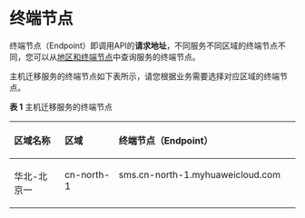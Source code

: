 # 终端节点<a name="sms_api_0004"></a>

终端节点（Endpoint）即调用API的**请求地址**，不同服务不同区域的终端节点不同，您可以从[地区和终端节点](https://developer.huaweicloud.com/endpoint?SMS)中查询服务的终端节点。

主机迁移服务的终端节点如下表所示，请您根据业务需要选择对应区域的终端节点。

**表 1**  主机迁移服务的终端节点

<a name="table518955012020"></a>
<table><thead align="left"><tr id="row11190950172011"><th class="cellrowborder" valign="top" width="17.691769176917692%" id="mcps1.2.4.1.1"><p id="p11251211162113"><a name="p11251211162113"></a><a name="p11251211162113"></a>区域名称</p>
</th>
<th class="cellrowborder" valign="top" width="18.921892189218923%" id="mcps1.2.4.1.2"><p id="p525711152111"><a name="p525711152111"></a><a name="p525711152111"></a>区域</p>
</th>
<th class="cellrowborder" valign="top" width="63.386338633863396%" id="mcps1.2.4.1.3"><p id="p112518119211"><a name="p112518119211"></a><a name="p112518119211"></a>终端节点（Endpoint）</p>
</th>
</tr>
</thead>
<tbody><tr id="row5190850202016"><td class="cellrowborder" valign="top" width="17.691769176917692%" headers="mcps1.2.4.1.1 "><p id="p1319017505205"><a name="p1319017505205"></a><a name="p1319017505205"></a>华北-北京一</p>
</td>
<td class="cellrowborder" valign="top" width="18.921892189218923%" headers="mcps1.2.4.1.2 "><p id="p1319045013203"><a name="p1319045013203"></a><a name="p1319045013203"></a>cn-north-1</p>
</td>
<td class="cellrowborder" valign="top" width="63.386338633863396%" headers="mcps1.2.4.1.3 "><p id="p181901350162014"><a name="p181901350162014"></a><a name="p181901350162014"></a>sms.cn-north-1.myhuaweicloud.com</p>
</td>
</tr>
</tbody>
</table>

